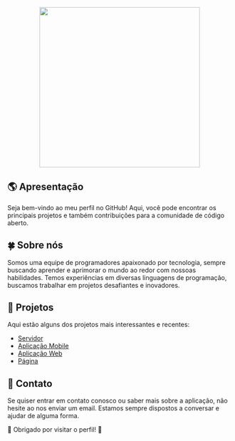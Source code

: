 <p align="center">
  <img src="https://i.ibb.co/xJZg53h/Logo-Text-Transparent-Final.png" width="360">
</p>

## 🌎 Apresentação

Seja bem-vindo ao meu perfil no GitHub! Aqui, você pode encontrar os principais projetos e também contribuições para a comunidade de código aberto.

## 🍀 Sobre nós

Somos uma equipe de programadores apaixonado por tecnologia, sempre buscando aprender e aprimorar o mundo ao redor com nossoas habilidades. Temos experiências em diversas linguagens de programação, buscamos trabalhar em projetos desafiantes e inovadores.

## 🧪 Projetos

Aqui estão alguns dos projetos mais interessantes e recentes:

- [Servidor](https://github.com/paseme/paseme-server)
- [Aplicação Mobile](https://github.com/paseme/paseme-app)
- [Aplicação Web](https://github.com/paseme/paseme-web)
- [Página](https://github.com/paseme/paseme-page)

## 💎 Contato

Se quiser entrar em contato conosco ou saber mais sobre a aplicação, não hesite ao nos enviar um email. Estamos sempre dispostos a conversar e ajudar de alguma forma.

💙 Obrigado por visitar o perfil! 💚
